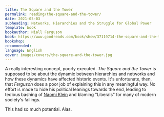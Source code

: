 ```yaml
---
title: The Square and the Tower
permalink: reading/the-square-and-the-tower/
date: 2021-05-03
subheading: Networks, Hierarchies and the Struggle for Global Power
template: book
bookauthor: Niall Ferguson
book: https://www.goodreads.com/book/show/37119714-the-square-and-the-tower
bookshop: 
recommended: 
language: English
cover: images/covers/the-square-and-the-tower.jpg
---
```


A really interesting concept, poorly executed. *The Square and the Tower* is supposed to be about the dynamic between hierarchies and networks and how these dynamics have affected historic events. It's unfortunate, then, that *Ferguson* does a poor job of explaining this in any meaningful way. No effort is made to hide his political leanings towards the end, leading to tedious bashing of [Naomi Klein](https://www.jacquescorbytuech.com/reading/no-logo) and blaming "Liberals" for many of modern society's failings.

This had so much potential. Alas.